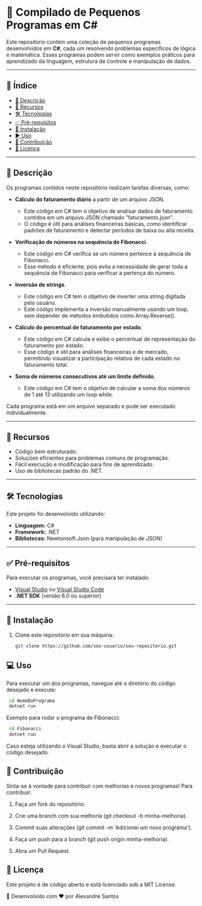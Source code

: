 # 📌 Compilado de Pequenos Programas em C#

Este repositório contém uma coleção de pequenos programas desenvolvidos em **C#**, cada um resolvendo problemas específicos de lógica e matemática. Esses programas podem servir como exemplos práticos para aprendizado da linguagem, estrutura de controle e manipulação de dados.

---

## 📌 Índice
- [📜 Descrição](#-descrição)
- [🚀 Recursos](#-recursos)
- [🛠 Tecnologias](#-tecnologias)
- [✅ Pré-requisitos](#-pré-requisitos)
- [💾 Instalação](#-instalação)
- [▶️ Uso](#-uso)
- [🤝 Contribuição](#-contribuição)
- [📄 Licença](#-licença)

---

## 📜 Descrição

Os programas contidos neste repositório realizam tarefas diversas, como:
- **Cálculo do faturamento diário** a partir de um arquivo JSON.
  - Este código em C# tem o objetivo de analisar dados de faturamento contidos em um arquivo JSON chamado "faturamento.json".
  - O código é útil para análises financeiras básicas, como identificar padrões de faturamento e detectar períodos de baixa ou alta receita.

- **Verificação de números na sequência de Fibonacci**.
  - Este código em C# verifica se um número pertence à sequência de Fibonacci.
  - Esse método é eficiente, pois evita a necessidade de gerar toda a sequência de Fibonacci para verificar a pertença do número.

- **Inversão de strings**.
  - Este código em C# tem o objetivo de inverter uma string digitada pelo usuário.
  - Este código implementa a inversão manualmente usando um loop, sem depender de métodos embutidos como Array.Reverse().

- **Cálculo do percentual de faturamento por estado**.
  - Este código em C# calcula e exibe o percentual de representação do faturamento por estado.
  - Esse código é útil para análises financeiras e de mercado, permitindo visualizar a participação relativa de cada estado no faturamento total.

- **Soma de números consecutivos até um limite definido**.
  - Este código em C# tem o objetivo de calcular a soma dos números de 1 até 13 utilizando um loop while.

Cada programa está em um arquivo separado e pode ser executado individualmente.

---

## 🚀 Recursos

- Código bem estruturado.
- Soluções eficientes para problemas comuns de programação.
- Fácil execução e modificação para fins de aprendizado.
- Uso de bibliotecas padrão do .NET.

---

## 🛠 Tecnologias

Este projeto foi desenvolvido utilizando:
- **Linguagem:** C#
- **Framework:** .NET
- **Bibliotecas:** Newtonsoft.Json (para manipulação de JSON)

---

## ✅ Pré-requisitos

Para executar os programas, você precisará ter instalado:
- [Visual Studio](https://visualstudio.microsoft.com/) ou [Visual Studio Code](https://code.visualstudio.com/)
- **.NET SDK** (versão 6.0 ou superior)

---

## 💾 Instalação

1. Clone este repositório em sua máquina:
   
   ```sh
   git clone https://github.com/seu-usuario/seu-repositorio.git

## 💻 Uso  

Para executar um dos programas, navegue até o diretório do código desejado e execute:

   ```sh
    cd NomeDoPrograma
    dotnet run
   ```

Exemplo para rodar o programa de Fibonacci:

   ```sh
    cd Fibonacci
    dotnet run
   ```

Caso esteja utilizando o Visual Studio, basta abrir a solução e executar o código desejado.

## 🤝 Contribuição
Sinta-se à vontade para contribuir com melhorias e novos programas! Para contribuir:

1. Faça um fork do repositório.

2. Crie uma branch com sua melhoria (git checkout -b minha-melhoria).

3. Commit suas alterações (git commit -m 'Adicionei um novo programa').

4. Faça um push para a branch (git push origin minha-melhoria).

5. Abra um Pull Request.

## 📜 Licença

Este projeto é de código aberto e está licenciado sob a MIT License.

📌 Desenvolvido com ❤️ por Alexandre Santos
